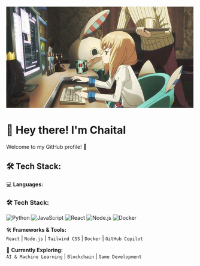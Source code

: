 ![logo](https://github.com/Chaital2704/Chaital2704/blob/main/dudu.gif)

# 👋 Hey there! I'm Chaital
Welcome to my GitHub profile! 🎉

## 🛠️ Tech Stack:

💻 **Languages:**  
### 🛠 Tech Stack:
![Python](https://img.shields.io/badge/Python-3776AB?style=for-the-badge&logo=python&logoColor=white)
![JavaScript](https://img.shields.io/badge/JavaScript-F7DF1E?style=for-the-badge&logo=javascript&logoColor=black)
![React](https://img.shields.io/badge/React-61DAFB?style=for-the-badge&logo=react&logoColor=black)
![Node.js](https://img.shields.io/badge/Node.js-339933?style=for-the-badge&logo=nodedotjs&logoColor=white)
![Docker](https://img.shields.io/badge/Docker-2496ED?style=for-the-badge&logo=docker&logoColor=white)
 

🛠 **Frameworks & Tools:**  
`React` | `Node.js` | `Tailwind CSS` | `Docker` | `GitHub Copilot`  

📡 **Currently Exploring:**  
`AI & Machine Learning` | `Blockchain` | `Game Development`  
